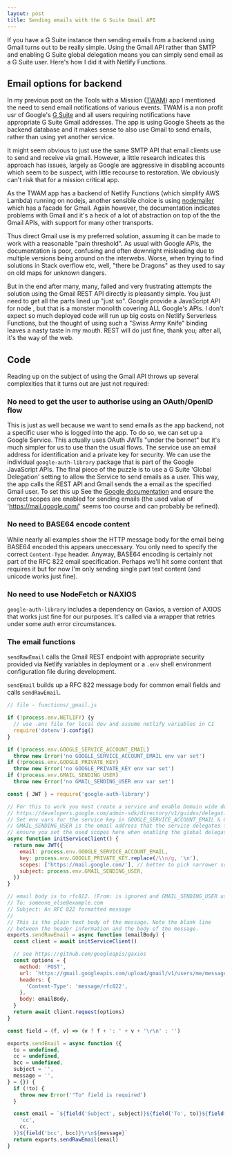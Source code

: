```yaml
---
layout: post
title: Sending emails with the G Suite Gmail API
---
```


<div class="message">
If you have a G Suite instance then sending emails from a backend using Gmail turns out to be really simple. Using the Gmail API rather than SMTP and enabling G Suite global delegation means you can simply send email as a G Suite user. Here's how I did it with Netlify Functions.
</div>

## Email options for backend

In my previous post on the Tools with a Mission ([TWAM](https://www.twam.uk/)) app I mentioned the need to send email notifications of various events. TWAM is a non profit usr of Google's [G Suite](https://gsuite.google.com/) and all users requiring notifications have appropriate G Suite Gmail addresses. The app is using Google Sheets as the backend database and it makes sense to also use Gmail to send emails, rather than using yet another service.

It might seem obvious to just use the same SMTP API that email clients use to send and receive via gmail. However, a little research indicates this approach has issues, largely as Google are aggressive in disabling accounts which seem to be suspect, with little recourse to restoration. We obviously can't risk that for a mission critical app.

As the TWAM app has a backend of Netlify Functions (which simplify AWS Lambda) running on nodejs, another sensible choice is using [nodemailer](https://nodemailer.com/about/) which has a facade for Gmail. Again however, the documentation indicates problems with Gmail and it's a heck of a lot of abstraction on top of the the Gmail APIs, with support for many other transports.

Thus direct Gmail use is my preferred solution, assuming it can be made to work with a reasonable "pain threshold". As usual with Google APIs, the documentation is poor, confusing and often downright misleading due to multiple versions being around on the interwebs. Worse, when trying to find solutions in Stack overflow etc, well, "there be Dragons" as they used to say on old maps for unknown dangers.

But in the end after many, many, failed and very frustrating attempts the solution using the Gmail REST API directly is pleasantly simple. You just need to get all the parts lined up "just so". Google provide a JavaScript API for node , but that is a monster monolith covering ALL Google's APIs. I don't expect so much deployed code will run up big costs on Netlify Serverless Functions, but the thought of using such a "Swiss Army Knife" binding leaves a nasty taste in my mouth. REST will do just fine, thank you; after all, it's the way of the web.

## Code

Reading up on the subject of using the Gmail API throws up several complexities that it turns out are just not required:

### No need to get the user to authorise using an OAuth/OpenID flow

This is just as well because we want to send emails as the app backend, not a specific user who is logged into the app. To do so, we can set up a Google Service. This actually uses OAuth JWTs "under the bonnet" but it's much simpler for us to use than the usual flows. The service use an email address for identification and a private key for security. We can use the individual `google-auth-library` package that is part of the Google JavaScript APIs. The final piece of the puzzle is to use a G Suite 'Global Delegation' setting to allow the Service to send emails as a user. This way, the app calls the REST API and Gmail sends the a email as the specified Gmail user. To set this up See the [Google documentation](https://developers.google.com/admin-sdk/directory/v1/guides/delegation) and ensure the correct scopes are enabled for sending emails (the used value of 'https://mail.google.com/' seems too course and can probably be refined).

### No need to BASE64 encode content

While nearly all examples show the HTTP message body for the email being BASE64 encoded this appears uneccessary. You only need to specify the correct `Content-Type` header. Anyway, BASE64 encoding is certainly not part of the RFC 822 email specification. Perhaps we'll hit some content that requires it but for now I'm only sending single part text content (and unicode works just fine).

### No need to use NodeFetch or NAXIOS

`google-auth-library` includes a dependency on Gaxios, a version of AXIOS that works just fine for our purposes. It's called via a wrapper that retries under some auth error circumstances.

### The email functions

`sendRawEmail` calls the Gmail REST endpoint with appropriate security provided via Netlify variables in deployment or a `.env` shell environment configuration file during development.

`sendEmail` builds up a RFC 822 message body for common email fields and calls `sendRawEmail`.

```javascript
// file - functions/_gmail.js

if (!process.env.NETLIFY) {y
  // use .enc file for local dev and assume netlify variables in CI
  require('dotenv').config()
}

if (!process.env.GOOGLE_SERVICE_ACCOUNT_EMAIL)
  throw new Error('no GOOGLE_SERVICE_ACCOUNT_EMAIL env var set')
if (!process.env.GOOGLE_PRIVATE_KEY)
  throw new Error('no GOOGLE_PRIVATE_KEY env var set')
if (!process.env.GMAIL_SENDING_USER)
  throw new Error('no GMAIL_SENDING_USER env var set')

const { JWT } = require('google-auth-library')

// For this to work you must create a service and enable Domain wide delegation for the service
// https://developers.google.com/admin-sdk/directory/v1/guides/delegation
// Set env vars for the service key in GOOGLE_SERVICE_ACCOUNT_EMAIL & GOOGLE_PRIVATE_KEY
// GMAIL_SENDING_USER is the email address that the service delegates for
// ensure you set the used scopes here when enabling the global delegation
async function initServiceClient() {
  return new JWT({
    email: process.env.GOOGLE_SERVICE_ACCOUNT_EMAIL,
    key: process.env.GOOGLE_PRIVATE_KEY.replace(/\\n/g, '\n'),
    scopes: ['https://mail.google.com/'], // better to pick narrower scopes
    subject: process.env.GMAIL_SENDING_USER,
  })
}

// email body is to rfc822. (From: is ignored and GMAIL_SENDING_USER used ) eg
// To: someone_else@example.com
// Subject: An RFC 822 formatted message
//
// This is the plain text body of the message. Note the blank line
// between the header information and the body of the message.
exports.sendRawEmail = async function (emailBody) {
  const client = await initServiceClient()

  // see https://github.com/googleapis/gaxios
  const options = {
    method: 'POST',
    url: `https://gmail.googleapis.com/upload/gmail/v1/users/me/messages/send`,
    headers: {
      'Content-Type': 'message/rfc822',
    },
    body: emailBody,
  }
  return await client.request(options)
}

const field = (f, v) => (v ? f + ': ' + v + '\r\n' : '')

exports.sendEmail = async function ({
  to = undefined,
  cc = undefined,
  bcc = undefined,
  subject = '',
  message = '',
} = {}) {
  if (!to) {
    throw new Error('"To" field is required')
  }

  const email = `${field('Subject', subject)}${field('To', to)}${field(
    'cc',
    cc,
  )}${field('bcc', bcc)}\r\n${message}`
  return exports.sendRawEmail(email)
}
```
